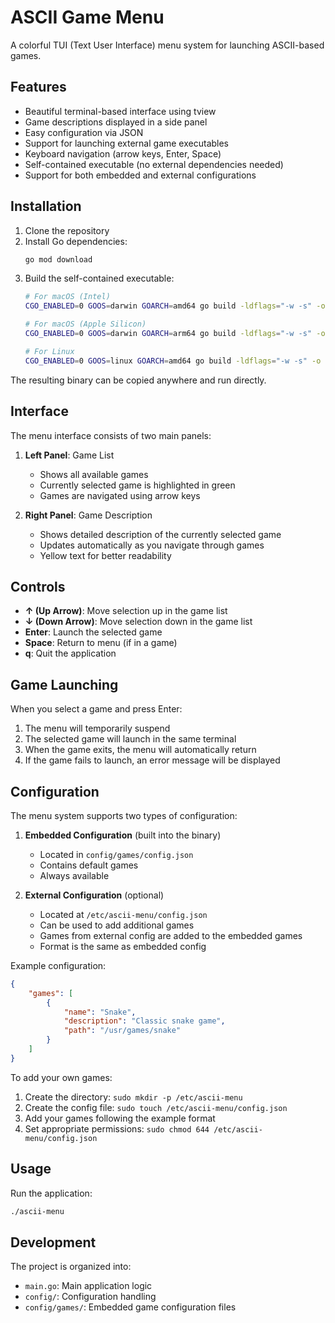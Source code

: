 # ASCII Game Menu

A colorful TUI (Text User Interface) menu system for launching ASCII-based games.

## Features

- Beautiful terminal-based interface using tview
- Game descriptions displayed in a side panel
- Easy configuration via JSON
- Support for launching external game executables
- Keyboard navigation (arrow keys, Enter, Space)
- Self-contained executable (no external dependencies needed)
- Support for both embedded and external configurations

## Installation

1. Clone the repository
2. Install Go dependencies:
   ```bash
   go mod download
   ```
3. Build the self-contained executable:
   ```bash
   # For macOS (Intel)
   CGO_ENABLED=0 GOOS=darwin GOARCH=amd64 go build -ldflags="-w -s" -o ascii-menu
   
   # For macOS (Apple Silicon)
   CGO_ENABLED=0 GOOS=darwin GOARCH=arm64 go build -ldflags="-w -s" -o ascii-menu
   
   # For Linux
   CGO_ENABLED=0 GOOS=linux GOARCH=amd64 go build -ldflags="-w -s" -o ascii-menu
   ```

The resulting binary can be copied anywhere and run directly.

## Interface

The menu interface consists of two main panels:

1. **Left Panel**: Game List
   - Shows all available games
   - Currently selected game is highlighted in green
   - Games are navigated using arrow keys

2. **Right Panel**: Game Description
   - Shows detailed description of the currently selected game
   - Updates automatically as you navigate through games
   - Yellow text for better readability

## Controls

- **↑ (Up Arrow)**: Move selection up in the game list
- **↓ (Down Arrow)**: Move selection down in the game list
- **Enter**: Launch the selected game
- **Space**: Return to menu (if in a game)
- **q**: Quit the application

## Game Launching

When you select a game and press Enter:
1. The menu will temporarily suspend
2. The selected game will launch in the same terminal
3. When the game exits, the menu will automatically return
4. If the game fails to launch, an error message will be displayed

## Configuration

The menu system supports two types of configuration:

1. **Embedded Configuration** (built into the binary)
   - Located in `config/games/config.json`
   - Contains default games
   - Always available

2. **External Configuration** (optional)
   - Located at `/etc/ascii-menu/config.json`
   - Can be used to add additional games
   - Games from external config are added to the embedded games
   - Format is the same as embedded config

Example configuration:
```json
{
    "games": [
        {
            "name": "Snake",
            "description": "Classic snake game",
            "path": "/usr/games/snake"
        }
    ]
}
```

To add your own games:
1. Create the directory: `sudo mkdir -p /etc/ascii-menu`
2. Create the config file: `sudo touch /etc/ascii-menu/config.json`
3. Add your games following the example format
4. Set appropriate permissions: `sudo chmod 644 /etc/ascii-menu/config.json`

## Usage

Run the application:
```bash
./ascii-menu
```

## Development

The project is organized into:
- `main.go`: Main application logic
- `config/`: Configuration handling
- `config/games/`: Embedded game configuration files 